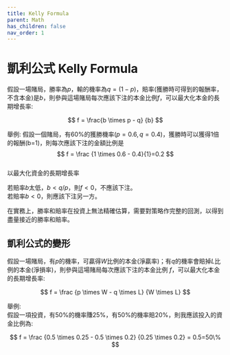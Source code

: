 ```yaml
---
title: Kelly Formula
parent: Math
has_children: false
nav_order: 1
---
```


# 凱利公式 Kelly Formula  

假設一場賭局，勝率為$p$，輸的機率為$q=(1-p)$，賠率(獲勝時可得到的報酬率，不含本金)是$b$，則參與這場賭局每次應該下注的本金比例$f$，可以最大化本金的長期增長率:  

$$ f = \frac{b \times p - q} {b} $$  

舉例: 假設一個賭局，有60%的獲勝機率($p=0.6, q=0.4$)，獲勝時可以獲得1倍的報酬(b=1)，則每次應該下注的金額比例是  
$$ f = \frac {1 \times 0.6 - 0.4}{1}=0.2 $$  
以最大化資金的長期增長率  


若賠率$b$太低，$b<q/p$，則$f<0$，不應該下注。  
若賠率$b<0$，則應該下注另一方。  

在實務上，勝率和賠率在投資上無法精確估算，需要對策略作完整的回測，以得到盡量接近的勝率和賠率。  

## 凱利公式的變形  

假設一場賭局，有$p$的機率，可贏得$W$比例的本金(淨贏率)；有$q$的機率會賠掉$L$比例的本金(淨損率)，則參與這場賭局每次應該下注的本金比例 $f$，可以最大化本金的長期增長率:  

$$ f = \frac {p \times W - q \times L} {W \times L} $$  

舉例:  
假設一項投資，有50%的機率賺25%，有50%的機率賠20%，則我應該投入的資金比例為:  

$$ f = \frac {0.5 \times 0.25 - 0.5 \times 0.2} {0.25 \times 0.2} = 0.5=50\% $$  

